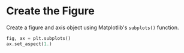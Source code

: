 # Create the Figure

Create a figure and axis object using Matplotlib's `subplots()` function.

```python
fig, ax = plt.subplots()
ax.set_aspect(1.)
```
